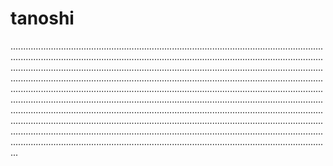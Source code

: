 # tanoshi

...........................................................................................................................................................................................................................................................................................................................................................................................................................................................................................................................................................................................................................................................................................................................................................................................................................................................................................................................................................................................................................................................................................................................................................................................................................................................................................
